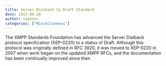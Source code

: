 ```yaml
---
title: Server Dialback to Draft Standard
date: 2013-09-28
author: stpeter
categories: ["Miscellaneous"]
---
```


The XMPP Standards Foundation has advanced the Server Dialback protocol specification (XEP-0220) to a status of Draft. Although this protocol was originally defined in RFC 3920, it was moved to XEP-0220 in 2007 when work began on the updated XMPP RFCs, and the documentation has been continually improved since then.
